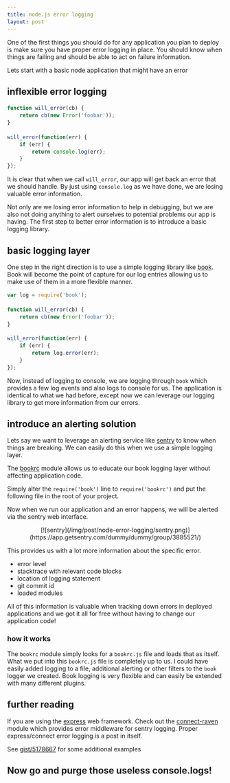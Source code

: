 ```yaml
---
title: node.js error logging
layout: post
---
```

One of the first things you should do for any application you plan to deploy is make sure you have proper error logging in place. You should know when things are failing and should be able to act on failure information.

Lets start with a basic node application that might have an error

## inflexible error logging

```javascript
function will_error(cb) {
    return cb(new Error('foobar'));
}

will_error(function(err) {
    if (err) {
        return console.log(err);
    }
});
```

It is clear that when we call `will_error`, our app will get back an error that we should handle. By just using `console.log` as we have done, we are losing valuable error information.

Not only are we losing error information to help in debugging, but we are also not doing anything to alert ourselves to potential problems our app is having. The first step to better error information is to introduce a basic logging library.

## basic logging layer

One step in the right direction is to use a simple logging library like [book](https://github.com/shtylman/node-book). Book will become the point of capture for our log entries allowing us to make use of them in a more flexible manner.

```javascript
var log = require('book');

function will_error(cb) {
    return cb(new Error('foobar'));
}

will_error(function(err) {
    if (err) {
        return log.error(err);
    }
});
```

Now, instead of logging to console, we are logging through `book` which provides a few log events and also logs to console for us. The application is identical to what we had before, except now we can leverage our logging library to get more information from our errors.

## introduce an alerting solution

Lets say we want to leverage an alerting service like [sentry](http://getsentry.com/welcome/) to know when things are breaking. We can easily do this when we use a simple logging layer.

The [bookrc](https://github.com/shtylman/node-bookrc) module allows us to educate our book logging layer without affecting application code.

Simply alter the ```require('book')``` line to ```require('bookrc')``` and put the following file in the root of your project.

<script src="https://gist.github.com/5178667.js?file=bookrc.js"></script>

Now when we run our application and an error happens, we will be alerted via the sentry web interface.

<center>
[![sentry](/img/post/node-error-logging/sentry.png)](https://app.getsentry.com/dummy/dummy/group/3885521/)
</center>

This provides us with a lot more information about the specific error.

* error level
* stacktrace with relevant code blocks
* location of logging statement
* git commit id
* loaded modules

All of this information is valuable when tracking down errors in deployed applications and we got it all for free without having to change our application code!

### how it works

The `bookrc` module simply looks for a `bookrc.js` file and loads that as itself. What we put into this `bookrc.js` file is completely up to us. I could have easily added logging to a file, additional alerting or other filters to the `book` logger we created. Book logging is very flexible and can easily be extended with many different plugins.

## further reading

If you are using the [express](http://expressjs.com/) web framework. Check out the [connect-raven](https://github.com/shtylman/node-connect-raven) module which provides error middleware for sentry logging. Proper express/connect error logging is a post in itself.

See [gist/5178667](https://gist.github.com/shtylman/5178667) for some additional examples

## Now go and purge those useless console.logs!




